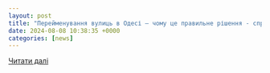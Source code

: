 ```yaml
---
layout: post
title: "Перейменування вулиць в Одесі – чому це правильне рішення - спростування поширених міфів - ZN.ua"
date: 2024-08-08 10:38:35 +0000
categories: [news]
---
```


[Читати далі](https://zn.ua/ukr/UKRAINE/v-odesi-nasilnitska-dekomunizatsija-pjat-mifiv-jaki-potribno-rozvinchati-shchob-povernuti-mistu-ukrajinsku-dushu.html)
